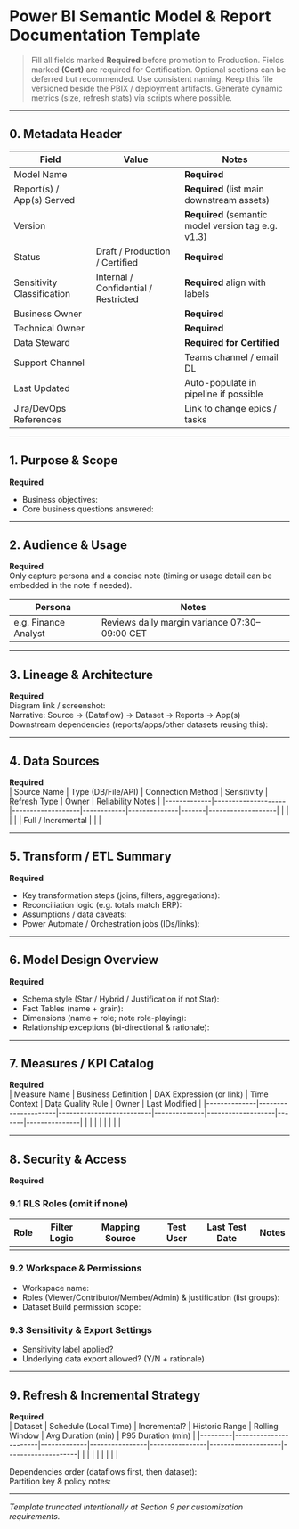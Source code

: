 # Power BI Semantic Model & Report Documentation Template

> Fill all fields marked **Required** before promotion to Production. Fields marked **(Cert)** are required for Certification. Optional sections can be deferred but recommended.
> Use consistent naming. Keep this file versioned beside the PBIX / deployment artifacts. Generate dynamic metrics (size, refresh stats) via scripts where possible.

---
## **0. Metadata Header**  
| Field | Value | Notes |
|-------|-------|-------|
| Model Name |  | **Required** |
| Report(s) / App(s) Served |  | **Required** (list main downstream assets) |
| Version |  | **Required** (semantic model version tag e.g. v1.3) |
| Status | Draft / Production / Certified | **Required** |
| Sensitivity Classification | Internal / Confidential / Restricted | **Required** align with labels |
| Business Owner |  | **Required** |
| Technical Owner |  | **Required** |
| Data Steward |  | **Required for Certified** |
| Support Channel |  | Teams channel / email DL |
| Last Updated |  | Auto-populate in pipeline if possible |
| Jira/DevOps References |  | Link to change epics / tasks |

---
## **1. Purpose & Scope**  
**Required**  
- Business objectives:  
- Core business questions answered:  
  

---
## **2. Audience & Usage**  
**Required**  
Only capture persona and a concise note (timing or usage detail can be embedded in the note if needed).

| Persona | Notes |
|---------|-------|
| e.g. Finance Analyst | Reviews daily margin variance 07:30–09:00 CET |

---
## **3. Lineage & Architecture**  
**Required**  
Diagram link / screenshot:  
Narrative: Source → (Dataflow) → Dataset → Reports → App(s)  
Downstream dependencies (reports/apps/other datasets reusing this):  

---
## **4. Data Sources**  
**Required**  
| Source Name | Type (DB/File/API) | Connection Method | Sensitivity | Refresh Type | Owner | Reliability Notes |
|-------------|--------------------|-------------------|------------|--------------|-------|-------------------|
|  |  |  |  | Full / Incremental |  |  |

---
## **5. Transform / ETL Summary**  
**Required**  
- Key transformation steps (joins, filters, aggregations):  
- Reconciliation logic (e.g. totals match ERP):  
- Assumptions / data caveats:  
- Power Automate / Orchestration jobs (IDs/links):  

---
## **6. Model Design Overview**  
**Required**  
- Schema style (Star / Hybrid / Justification if not Star):  
- Fact Tables (name + grain):  
- Dimensions (name + role; note role-playing):  
- Relationship exceptions (bi-directional & rationale):  

---
## **7. Measures / KPI Catalog**  
**Required**  
| Measure Name | Business Definition | DAX Expression (or link) | Time Context | Data Quality Rule | Owner | Last Modified |
|--------------|---------------------|--------------------------|--------------|-------------------|-------|---------------|
|  |  |  |  |  |  |  |

---
## **8. Security & Access**  
**Required**  
### 9.1 RLS Roles (omit if none)  
| Role | Filter Logic | Mapping Source | Test User | Last Test Date | Notes |
|------|-------------|---------------|-----------|----------------|-------|
|  |  |  |  |  |  |

### 9.2 Workspace & Permissions  
- Workspace name:  
- Roles (Viewer/Contributor/Member/Admin) & justification (list groups):  
- Dataset Build permission scope:  

### 9.3 Sensitivity & Export Settings  
- Sensitivity label applied?  
- Underlying data export allowed? (Y/N + rationale)  

---
## **9. Refresh & Incremental Strategy**  
**Required**  
| Dataset | Schedule (Local Time) | Incremental? | Historic Range | Rolling Window | Avg Duration (min) | P95 Duration (min) |
|---------|-----------------------|-------------|----------------|----------------|--------------------|--------------------|
|  |  |  |  |  |  |  |

Dependencies order (dataflows first, then dataset):  
Partition key & policy notes:  

---
*Template truncated intentionally at Section 9 per customization requirements.*

